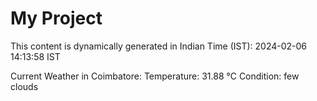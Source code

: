 # My Project

This content is dynamically generated in Indian Time (IST): 2024-02-06 14:13:58 IST


Current Weather in Coimbatore:
Temperature: 31.88 °C
Condition: few clouds
